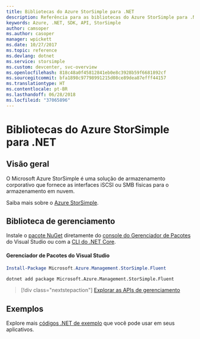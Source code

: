 ```yaml
---
title: Bibliotecas do Azure StorSimple para .NET
description: Referência para as bibliotecas do Azure StorSimple para .NET
keywords: Azure, .NET, SDK, API, StorSimple
author: camsoper
ms.author: casoper
manager: wpickett
ms.date: 10/27/2017
ms.topic: reference
ms.devlang: dotnet
ms.service: storsimple
ms.custom: devcenter, svc-overview
ms.openlocfilehash: 818c48a0f45812841eb0e8c3928b59f6681892cf
ms.sourcegitcommit: bfa1898c97798991215d08ce89dea87efff44157
ms.translationtype: HT
ms.contentlocale: pt-BR
ms.lasthandoff: 06/28/2018
ms.locfileid: "37065896"
---
```

# <a name="azure-storsimple-libraries-for-net"></a>Bibliotecas do Azure StorSimple para .NET

## <a name="overview"></a>Visão geral

O Microsoft Azure StorSimple é uma solução de armazenamento corporativo que fornece as interfaces iSCSI ou SMB físicas para o armazenamento em nuvem. 

Saiba mais sobre o [Azure StorSimple](/azure/storsimple/).    

## <a name="management-library"></a>Biblioteca de gerenciamento

Instale o [pacote NuGet](https://www.nuget.org/packages/Microsoft.Azure.Management.StorSimple.Fluent) diretamente do [console do Gerenciador de Pacotes][PackageManager] do Visual Studio ou com a [CLI do .NET Core][DotNetCLI].

#### <a name="visual-studio-package-manager"></a>Gerenciador de Pacotes do Visual Studio

```powershell
Install-Package Microsoft.Azure.Management.StorSimple.Fluent
```

```bash
dotnet add package Microsoft.Azure.Management.StorSimple.Fluent
```

> [!div class="nextstepaction"]
> [Explorar as APIs de gerenciamento](/dotnet/api/overview/azure/monitor/management)

## <a name="samples"></a>Exemplos

Explore mais [códigos .NET de exemplo](https://azure.microsoft.com/resources/samples/?platform=dotnet) que você pode usar em seus aplicativos.

[PackageManager]: https://docs.microsoft.com/nuget/tools/package-manager-console
[DotNetCLI]: https://docs.microsoft.com/dotnet/core/tools/dotnet-add-package